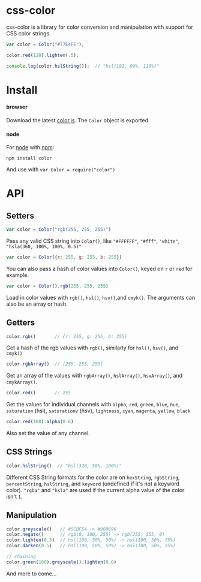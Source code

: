 # css-color
css-color is a library for color conversion and manipulation with support for CSS color strings.

```javascript
var color = Color("#77E4FE");

color.red(120).lighten(.5);

console.log(color.hslString());  // "hsl(192, 99%, 110%)"
```	

# Install

#### browser
Download the latest [color.js](http://github.com/harthur/color/downloads). The `Color` object is exported.

#### node
For [node](http://nodejs.org) with [npm](http://npmjs.org):

	npm install color
	
And use with `var Color = require("color")`

# API

## Setters

```javascript
var color = Color("rgb(255, 255, 255)")
```
Pass any valid CSS string into `Color()`, like `"#FFFFFF"`, `"#fff"`, `"white"`, `"hsla(360, 100%, 100%, 0.5)"`

```javascript
var color = Color({r: 255, g: 255, b: 255})
```
You can also pass a hash of color values into `Color()`, keyed on `r` or `red` for example.

```javascript
var color = Color().rgb(255, 255, 255)
```
Load in color values with `rgb()`, `hsl()`, `hsv()`,and `cmyk()`. The arguments can also be an array or hash.

## Getters

```javascript
color.rgb()       // {r: 255, g: 255, b: 255}
```
Get a hash of the rgb values with `rgb()`, similarly for `hsl()`, `hsv()`, and `cmyk()`

```javascript
color.rgbArray()  // [255, 255, 255]
```
Get an array of the values with `rgbArray()`, `hslArray()`, `hsvArray()`, and `cmykArray()`.

```javascript
color.red()       // 255
```
Get the values for individual channels with `alpha`, `red`, `green`, `blue`, `hue`, `saturation` (hsl), `saturationv` (hsv), `lightness`, `cyan`, `magenta`, `yellow`, `black`

```javascript
color.red(100).alpha(0.6)
```
Also set the value of any channel.

## CSS Strings

```javascript
color.hslString()  // "hsl(320, 50%, 100%)"
```

Different CSS String formats for the color are on `hexString`, `rgbString`, `percentString`, `hslString`, and `keyword` (undefined if it's not a keyword color). `"rgba"` and `"hsla"` are used if the current alpha value of the color isn't `1`.

## Manipulation

```javascript
color.greyscale()   // #5CBF54 -> #969696
color.negate()      // rgb(0, 100, 255) -> rgb(255, 155, 0)
color.lighten(0.5)  // hsl(100, 50%, 50%) -> hsl(100, 50%, 75%)
color.darken(0.5)   // hsl(100, 50%, 50%) -> hsl(100, 50%, 25%)

// chaining
color.green(100).greyscale().lighten(0.6)
```

And more to come...
